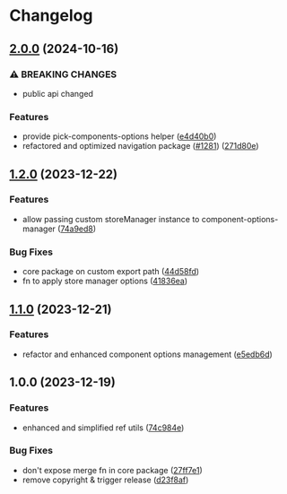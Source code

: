 # Changelog

## [2.0.0](https://github.com/tada5hi/vuecs/compare/core-v1.2.0...core-v2.0.0) (2024-10-16)


### ⚠ BREAKING CHANGES

* public api changed

### Features

* provide pick-components-options helper ([e4d40b0](https://github.com/tada5hi/vuecs/commit/e4d40b0d32cd57cfda12da44fe30e11f6952f0c8))
* refactored and optimized navigation package ([#1281](https://github.com/tada5hi/vuecs/issues/1281)) ([271d80e](https://github.com/tada5hi/vuecs/commit/271d80e379fbeb5e587dc827769eeed6ddee4242))

## [1.2.0](https://github.com/tada5hi/vuecs/compare/core-v1.1.0...core-v1.2.0) (2023-12-22)


### Features

* allow passing custom storeManager instance to component-options-manager ([74a9ed8](https://github.com/tada5hi/vuecs/commit/74a9ed8a5572d87f7da214865c979b010e888797))


### Bug Fixes

* core package on custom export path ([44d58fd](https://github.com/tada5hi/vuecs/commit/44d58fd3ca0584575bae5cfe6e833b5dafbf8379))
* fn to apply store manager options ([41836ea](https://github.com/tada5hi/vuecs/commit/41836eae3502b5c1854eacf801d2c64f08fcd650))

## [1.1.0](https://github.com/tada5hi/vuecs/compare/core-v1.0.0...core-v1.1.0) (2023-12-21)


### Features

* refactor and enhanced component options management ([e5edb6d](https://github.com/tada5hi/vuecs/commit/e5edb6d354a44f242a952385db85e14c1b0be223))

## 1.0.0 (2023-12-19)


### Features

* enhanced and simplified ref utils ([74c984e](https://github.com/tada5hi/vuecs/commit/74c984ec102a2afc8df999d44003b85e555e1c94))


### Bug Fixes

* don't expose merge fn in core package ([27ff7e1](https://github.com/tada5hi/vuecs/commit/27ff7e1cb42d4b84b659bc0d277de53725ff6505))
* remove copyright & trigger release ([d23f8af](https://github.com/tada5hi/vuecs/commit/d23f8afe5f3f00201017925bbd0c0e8d421aae99))
